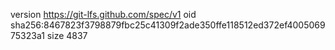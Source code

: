 version https://git-lfs.github.com/spec/v1
oid sha256:8467823f3798879fbc25c41309f2ade350ffe118512ed372ef400506975323a1
size 4837
